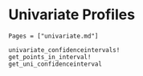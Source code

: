 # Univariate Profiles

```@index
Pages = ["univariate.md"]
```

```@docs
univariate_confidenceintervals!
get_points_in_interval!
get_uni_confidenceinterval
```